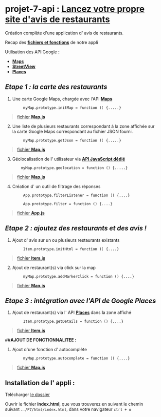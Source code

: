 # projet-7-api : [__Lancez votre propre site d'avis de restaurants__](https://openclassrooms.com/projects/lancez-votre-propre-site-d-avis-de-restaurants)

Création complète d'une application d' avis de restaurants.

Recap des  [__fichiers et fonctions__](recap_function.png) de notre appli

Utilisation des API Google : 
* [__Maps__](https://developers.google.com/maps/?hl=fr)
* [__StreetView__](https://developers.google.com/maps/documentation/streetview/?hl=fr)
* [__Places__](https://developers.google.com/places/)



## _Etape 1 : la carte des restaurants_

1. Une carte Google Maps, chargée avec l'API [__Maps__](https://developers.google.com/maps/?hl=fr)
      
            myMap.prototype.initMap = function () {.....}
      
> [fichier __Map.js__](./js/Map.js)

2. Une liste de plusieurs restaurants correspondant à la zone affichée sur la carte Google Maps correspondant au fichier JSON fourni.

            myMap.prototype.getJson = function () {.....}
      
> [fichier __Map.js__](./js/Map.js)


3.  Géolocalisation de l' utilisateur via [__API JavaScript dédié__](https://developers.google.com/maps/documentation/javascript/geolocation?hl=fr)

            myMap.prototype.geolocation = function () {.....}
      
> [fichier __Map.js__](./js/Map.js) 


4. Création d' un outil de filtrage des réponses

            App.prototype.filterListener = function () {....}
      
            App.prototype.filter = function () {....}
      
> [fichier __App.js__](./js/App.js) 



## _Etape 2 : ajoutez des restaurants et des avis !_

1. Ajout d' avis sur un ou plusieurs restaurants existants

            Item.prototype.initHtml = function () {....}
      
> [fichier __Item.js__](./js/Item.js) 

2. Ajout de restaurant(s) via click sur la map 

            myMap.prototype.addMarkerClick = function () {....}
      
> [fichier __Map.js__](./js/Map.js) 




## _Etape 3 : intégration avec l'API de Google Places_


1. Ajout de restaurant(s) via l' API [__Places__](https://developers.google.com/places/) dans la zone affiché

            Item.prototype.getDetails = function () {....}
      
> [fichier __Item.js__](./js/Item.js)


##__AJOUT DE FONCTIONNALITEE :__

1. Ajout d'une fonction d' autocomplète

            myMap.prototype.autocomplete = function () {....}
            
> [fichier __Map.js__](./js/Map.js) 


## Installation de l' appli : 
Télécharger [le dossier](https://github.com/Gu1ll0m/projet-7-api)

Ouvrir le fichier __index.html__, que vous trouverez en suivant le chemin suivant `../P7/html/index.html`, dans votre navigateur `ctrl + o`
